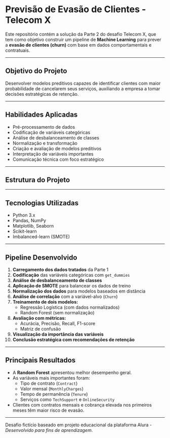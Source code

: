 # Previsão de Evasão de Clientes - Telecom X

Este repositório contém a solução da Parte 2 do desafio Telecom X, que tem como objetivo construir um pipeline de **Machine Learning** para prever a **evasão de clientes (churn)** com base em dados comportamentais e contratuais.

---

##  Objetivo do Projeto

Desenvolver modelos preditivos capazes de identificar clientes com maior probabilidade de cancelarem seus serviços, auxiliando a empresa a tomar decisões estratégicas de retenção.

---

##  Habilidades Aplicadas

- Pré-processamento de dados
- Codificação de variáveis categóricas
- Análise de desbalanceamento de classes
- Normalização e transformação
- Criação e avaliação de modelos preditivos
- Interpretação de variáveis importantes
- Comunicação técnica com foco estratégico

---

##  Estrutura do Projeto


---

##  Tecnologias Utilizadas

- Python 3.x
- Pandas, NumPy
- Matplotlib, Seaborn
- Scikit-learn
- Imbalanced-learn (SMOTE)

---

##  Pipeline Desenvolvido

1. **Carregamento dos dados tratados** da Parte 1
2. **Codificação** das variáveis categóricas com `get_dummies`
3. **Análise de desbalanceamento de classes**
4. **Aplicação de SMOTE** para balancear os dados de treino
5. **Normalização dos dados** para modelos baseados em distância
6. **Análise de correlação** com a variável-alvo (`Churn`)
7. **Treinamento de dois modelos:**
   - Regressão Logística (com dados normalizados)
   - Random Forest (sem normalização)
8. **Avaliação com métricas:**
   - Acurácia, Precisão, Recall, F1-score
   - Matriz de confusão
9. **Visualização da importância das variáveis**
10. **Conclusão estratégica com recomendações de retenção**

---

##  Principais Resultados

- A **Random Forest** apresentou melhor desempenho geral.
- As variáveis mais importantes foram:
  - Tipo de contrato (`Contract`)
  - Valor mensal (`MonthlyCharges`)
  - Tempo de permanência (`Tenure`)
  - Serviços como `TechSupport` e `OnlineSecurity`
- Clientes com contratos mensais e cobrança elevada nos primeiros meses têm maior risco de evasão.


---

 Desafio fictício baseado em projeto educacional da plataforma Alura - *Desenvolvido para fins de aprendizagem*.
